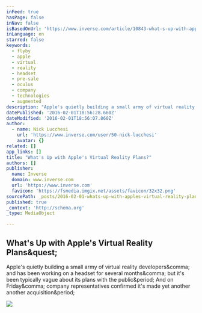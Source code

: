 ```yaml
---
inFeed: true
hasPage: false
inNav: false
isBasedOnUrl: 'https://www.inverse.com/article/10843-what-s-up-with-apple-s-virtual-reality-plans'
inLanguage: en
starred: false
keywords:
  - flyby
  - apple
  - virtual
  - reality
  - headset
  - pre-sale
  - oculus
  - company
  - technologies
  - augmented
description: "Apple's quietly building a small army of virtual reality developers, and has been working on a headset for several months, but it's been typically vague about its plans with the public. And on Friday, company representatives confirmed it's made yet another another acquisition."
datePublished: '2016-02-01T18:56:28.660Z'
dateModified: '2016-02-01T18:56:07.860Z'
author:
  - name: Nick Lucchesi
    url: 'https://www.inverse.com/user/50-nick-lucchesi'
    avatar: {}
related: []
app_links: []
title: "What's Up with Apple's Virtual Reality Plans?"
authors: []
publisher:
  name: Inverse
  domain: www.inverse.com
  url: 'https://www.inverse.com'
  favicon: 'https://fsmedia.imgix.net/assets/favicon/32x32.png'
sourcePath: _posts/2016-02-01-whats-up-with-apples-virtual-reality-plans.md
published: true
_context: 'http://schema.org'
_type: MediaObject

---
```

<article style=""><h1>What's Up with Apple's Virtual Reality Plans&amp;quest;</h1><p>Apple's quietly building a small army of virtual reality developers&amp;comma; and has been working on a headset for several months&amp;comma; but it's been typically vague about its plans with the public&amp;period; And on Friday&amp;comma; company representatives confirmed it's made yet another another acquisition&amp;period;</p><img src="https://fsmedia.imgix.net/8b/c2/a9/40/4155/49c6/9f4a/8ee5cb326d99/apple-vr-headset-designjpg.jpeg?dpr=2&amp;auto=format&amp;q=75" /></article>